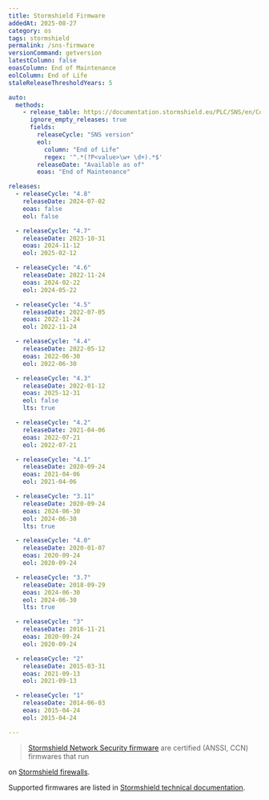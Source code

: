 ```yaml
---
title: Stormshield Firmware
addedAt: 2025-08-27
category: os
tags: stormshield
permalink: /sns-firmware
versionCommand: getversion
latestColumn: false
eoasColumn: End of Maintenance
eolColumn: End of Life
staleReleaseThresholdYears: 5

auto:
  methods:
    - release_table: https://documentation.stormshield.eu/PLC/SNS/en/Content/SNS_Product_Life_Cycle/Matrices_firmwares.htm
      ignore_empty_releases: true
      fields:
        releaseCycle: "SNS version"
        eol:
          column: "End of Life"
          regex: '^.*(?P<value>\w+ \d+).*$'
        releaseDate: "Available as of"
        eoas: "End of Maintenance"

releases:
  - releaseCycle: "4.8"
    releaseDate: 2024-07-02
    eoas: false
    eol: false

  - releaseCycle: "4.7"
    releaseDate: 2023-10-31
    eoas: 2024-11-12
    eol: 2025-02-12

  - releaseCycle: "4.6"
    releaseDate: 2022-11-24
    eoas: 2024-02-22
    eol: 2024-05-22

  - releaseCycle: "4.5"
    releaseDate: 2022-07-05
    eoas: 2022-11-24
    eol: 2022-11-24

  - releaseCycle: "4.4"
    releaseDate: 2022-05-12
    eoas: 2022-06-30
    eol: 2022-06-30

  - releaseCycle: "4.3"
    releaseDate: 2022-01-12
    eoas: 2025-12-31
    eol: false
    lts: true

  - releaseCycle: "4.2"
    releaseDate: 2021-04-06
    eoas: 2022-07-21
    eol: 2022-07-21

  - releaseCycle: "4.1"
    releaseDate: 2020-09-24
    eoas: 2021-04-06
    eol: 2021-04-06

  - releaseCycle: "3.11"
    releaseDate: 2020-09-24
    eoas: 2024-06-30
    eol: 2024-06-30
    lts: true

  - releaseCycle: "4.0"
    releaseDate: 2020-01-07
    eoas: 2020-09-24
    eol: 2020-09-24

  - releaseCycle: "3.7"
    releaseDate: 2018-09-29
    eoas: 2024-06-30
    eol: 2024-06-30
    lts: true

  - releaseCycle: "3"
    releaseDate: 2016-11-21
    eoas: 2020-09-24
    eol: 2020-09-24

  - releaseCycle: "2"
    releaseDate: 2015-03-31
    eoas: 2021-09-13
    eol: 2021-09-13

  - releaseCycle: "1"
    releaseDate: 2014-06-03
    eoas: 2015-04-24
    eol: 2015-04-24

---
```


> [Stormshield Network Security firmware](https://www.stormshield.com/products-services/products/network-security/firmware-sns-4x/)
> are certified (ANSSI, CCN) firmwares that run
>
on [Stormshield firewalls](https://www.stormshield.com/products-services/products/network-security/product-range-sns/).

Supported firmwares are listed
in [Stormshield technical documentation](https://documentation.stormshield.eu/PLC/SNS/en/Content/SNS_Product_Life_Cycle/Matrices_firmwares.htm).
